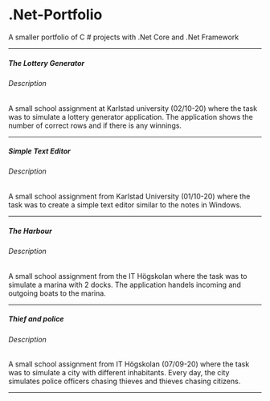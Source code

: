 # .Net-Portfolio
A smaller portfolio of C # projects with .Net Core and .Net Framework
***
##### The Lottery Generator
###### Description
A small school assignment at Karlstad university (02/10-20) where the task was to simulate a lottery generator application. The application shows the number of correct rows and if there is any winnings.
***
##### Simple Text Editor
###### Description
A small school assignment from Karlstad University (01/10-20) where the task was to create a simple text editor similar to the notes in Windows.
***
##### The Harbour
###### Description
A small school assignment from the IT Högskolan where the task was to simulate a marina with 2 docks. The application handels incoming and outgoing boats to the marina.
***
##### Thief and police
###### Description
A small school assignment from IT Högskolan (07/09-20) where the task was to simulate a city with different inhabitants. Every day,  the city simulates police officers chasing thieves and thieves chasing citizens.
***

